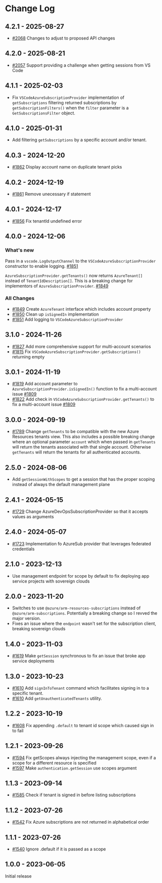 # Change Log

## 4.2.1 - 2025-08-27

* [#2068](https://github.com/microsoft/vscode-azuretools/pull/2068) Changes to adjust to proposed API changes

## 4.2.0 - 2025-08-21

* [#2057](https://github.com/microsoft/vscode-azuretools/pull/2057) Support providing a challenge when getting sessions from VS Code

## 4.1.1 - 2025-02-03

* Fix `VSCodeAzureSubscriptionProvider` implementation of `getSubscriptions` filtering returned subscriptions by `getSubscriptionFilters()` when the `filter` parameter is a `GetSubscriptionsFilter` object.

## 4.1.0 - 2025-01-31

* Add filtering `getSubscriptions` by a specific account and/or tenant.

## 4.0.3 - 2024-12-20
* [#1862](https://github.com/microsoft/vscode-azuretools/pull/1862) Display account name on duplicate tenant picks

## 4.0.2 - 2024-12-19

* [#1861](https://github.com/microsoft/vscode-azuretools/pull/1861) Remove unecessary if statement

## 4.0.1 - 2024-12-17

* [#1856](https://github.com/microsoft/vscode-azuretools/pull/1856) Fix tenantId undefined error

## 4.0.0 - 2024-12-06

### What's new
Pass in a `vscode.LogOutputChannel` to the `VSCodeAzureSubscriptionProvider` constructor to enable logging. [#1851](https://github.com/microsoft/vscode-azuretools/pull/1851)

`AzureSubscriptionProvider.getTenants()` now returns `AzureTenant[]` instead of `TenantIdDescription[]`. This is a breaking change for implementors of `AzureSubscriptionProvider`. [#1849](https://github.com/microsoft/vscode-azuretools/pull/1849)

### All Changes
* [#1849](https://github.com/microsoft/vscode-azuretools/pull/1849) Create `AzureTenant` interface which includes account property
* [#1850](https://github.com/microsoft/vscode-azuretools/pull/1850) Clean up `isSignedIn` implementation
* [#1851](https://github.com/microsoft/vscode-azuretools/pull/1851) Add logging to `VSCodeAzureSubscriptionProvider`

## 3.1.0 - 2024-11-26

* [#1827](https://github.com/microsoft/vscode-azuretools/pull/1827) Add more comprehensive support for multi-account scenarios
* [#1815](https://github.com/microsoft/vscode-azuretools/issues/1815) Fix `VSCodeAzureSubscriptionProvider.getSubscriptions()` returning empty

## 3.0.1 - 2024-11-19
* [#1819](https://github.com/microsoft/vscode-azuretools/pull/1819) Add account parameter to `AzureSubscriptionProvider.isSignedIn()` function to fix a multi-account issue [#1809](https://github.com/microsoft/vscode-azuretools/issues/1809)
* [#1822](https://github.com/microsoft/vscode-azuretools/pull/1822) Add check in `VSCodeAzureSubscriptionProvider.getTenants()` to fix a multi-account issue [#1809](https://github.com/microsoft/vscode-azuretools/issues/1809)

## 3.0.0 - 2024-09-19
* [#1789](https://github.com/microsoft/vscode-azuretools/pull/1789) Change `getTenants` to be compatible with the new Azure Resources tenants view. This also includes a possible breaking change where an optional parameter `account` which when passed in `getTenants` will return the tenants associated with that single account. Otherwise `getTenants` will return the tenants for all authenticated accounts.

## 2.5.0 - 2024-08-06

* Add `getSessionWithScopes` to get a session that has the proper scoping instead of always the default management plane

## 2.4.1 - 2024-05-15

* [#1729](https://github.com/microsoft/vscode-azuretools/pull/1729) Change AzureDevOpsSubscriptionProvider so that it accepts values as arguments

## 2.4.0 - 2024-05-07

* [#1723](https://github.com/microsoft/vscode-azuretools/pull/1723) Implementation fo AzureSub provider that leverages federated credentials

## 2.1.0 - 2023-12-13

* Use management endpoint for scope by default to fix deploying app service projects with sovereign clouds

## 2.0.0 - 2023-11-20

* Switches to use `@azure/arm-resources-subscriptions` instead of `@azure/arm-subscriptions`. Potentially a breaking change so I revved the major version.
* Fixes an issue where the `endpoint` wasn't set for the subscription client, breaking sovereign clouds

## 1.4.0 - 2023-11-03
* [#1619](https://github.com/microsoft/vscode-azuretools/pull/1619) Make `getSession` synchronous to fix an issue that broke app service deployments

## 1.3.0 - 2023-10-23

* [#1610](https://github.com/microsoft/vscode-azuretools/pull/1610) Add `signInToTenant` command which facilitates signing in to a specific tenant.
* [#1610](https://github.com/microsoft/vscode-azuretools/pull/1610) Add `getUnauthenticatedTenants` utility.

## 1.2.2 - 2023-10-19

* [#1608](https://github.com/microsoft/vscode-azuretools/pull/1608) Fix appending `.default` to tenant id scope which caused sign in to fail

## 1.2.1 - 2023-09-26

* [#1594](https://github.com/microsoft/vscode-azuretools/pull/1594) Fix getScopes always injecting the management scope, even if a scope for a different resource is specified
* [#1597](https://github.com/microsoft/vscode-azuretools/pull/1597) Make `authentication.getSession` use scopes argument

## 1.1.3 - 2023-09-14

* [#1585](https://github.com/microsoft/vscode-azuretools/pull/1585) Check if tenant is signed in before listing subscriptions

## 1.1.2 - 2023-07-26

* [#1542](https://github.com/microsoft/vscode-azuretools/pull/1542) Fix Azure subscriptions are not returned in alphabetical order

## 1.1.1 - 2023-07-26

* [#1540](https://github.com/microsoft/vscode-azuretools/pull/1540) Ignore .default if it is passed as a scope

## 1.0.0 - 2023-06-05

Initial release
